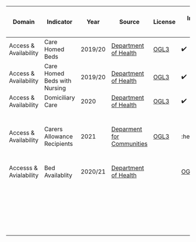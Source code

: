 | Domain | Indicator | Year | Source | License | Indicator Code Added to `R/` | Data Added to `data/` |
| --- | --- | --- | --- | --- | --- | --- |
| Access & Availability | Care Homed Beds | 2019/20 | [Department of Health](https://www.health-ni.gov.uk/publications/statistics-community-care-adults-northern-ireland-201920) | [OGL3](https://www.health-ni.gov.uk/crown-copyright) | :heavy_check_mark: | :heavy_check_mark: |
| Access & Availability | Care Homed Beds with Nursing | 2019/20 | [Department of Health](https://www.health-ni.gov.uk/publications/statistics-community-care-adults-northern-ireland-201920) | [OGL3](https://www.health-ni.gov.uk/crown-copyright) | :heavy_check_mark: | :heavy_check_mark: |
| Access & Availability | Domiciliary Care | 2020 | [Department of Health](https://www.health-ni.gov.uk/publications/domiciliary-care-services-adults-northern-ireland-2020) | [OGL3](https://www.health-ni.gov.uk/crown-copyright) | :heavy_check_mark: | :heavy_check_mark: |
| Access & Availability | Carers Allowance Recipients | 2021 | [Deparment for Communities](https://www.communities-ni.gov.uk/publications/benefits-statistics-summary-publication-national-statistics-may-2021) | [OGL3](https://www.communities-ni.gov.uk/crown-copyright) | :heavy_checl_mark: | :x: - data at LGD, not HSCT level |
| Accesss & Avialability | Bed Availablity | 2020/21 | [Department of Health](https://www.health-ni.gov.uk/publications/hospital-statistics-inpatient-and-day-case-activity-202021) | |[OGL3](https://www.health-ni.gov.uk/crown-copyright) | :heavy_check_mark: | :heavy_check_mark: |
|  |  |  |  |  |  |  |
|  |  |  |  |  |  |  |
|  |  |  |  |  |  |  |
|  |  |  |  |  |  |  |
|  |  |  |  |  |  |  |
|  |  |  |  |  |  |  |
|  |  |  |  |  |  |  |
|  |  |  |  |  |  |  |
|  |  |  |  |  |  |  |
|  |  |  |  |  |  |  |
|  |  |  |  |  |  |  |
|  |  |  |  |  |  |  |
|  |  |  |  |  |  |  |
|  |  |  |  |  |  |  |
|  |  |  |  |  |  |  |
|  |  |  |  |  |  |  |
|  |  |  |  |  |  |  |
|  |  |  |  |  |  |  |
|  |  |  |  |  |  |  |
|  |  |  |  |  |  |  |
|  |  |  |  |  |  |  |
|  |  |  |  |  |  |  |
|  |  |  |  |  |  |  |
|  |  |  |  |  |  |  |
|  |  |  |  |  |  |  |